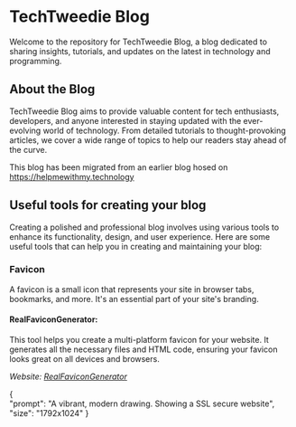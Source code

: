 # TechTweedie Blog
Welcome to the repository for TechTweedie Blog, a blog dedicated to sharing insights, tutorials, and updates on the latest in technology and programming.

## About the Blog
TechTweedie Blog aims to provide valuable content for tech enthusiasts, developers, and anyone interested in staying updated with the ever-evolving world of technology. From detailed tutorials to thought-provoking articles, we cover a wide range of topics to help our readers stay ahead of the curve.

This blog has been migrated from an earlier blog hosed on https://helpmewithmy.technology

## Useful tools for creating your blog
Creating a polished and professional blog involves using various tools to enhance its functionality, design, and user experience. Here are some useful tools that can help you in creating and maintaining your blog:

### Favicon
A favicon is a small icon that represents your site in browser tabs, bookmarks, and more. It's an essential part of your site's branding.

#### RealFaviconGenerator: 
This tool helps you create a multi-platform favicon for your website. It generates all the necessary files and HTML code, ensuring your favicon looks great on all devices and browsers.

*Website: [RealFaviconGenerator](https://realfavicongenerator.net/)*  


{  
	"prompt": 
			"A vibrant, modern drawing. Showing a SSL secure website",  
	"size": "1792x1024"
}